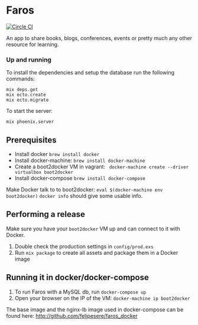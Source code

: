 # Faros

[![Circle CI](https://circleci.com/gh/felipesere/faros/tree/master.svg?style=svg)](https://circleci.com/gh/felipesere/faros/tree/master)

An app to share books, blogs, conferences, events or pretty much any other resource
for learning.

### Up and running

To install the dependencies and setup the database run the following commands:

```
mix deps.get
mix ecto.create
mix ecto.migrate
```

To start the server:

```
mix phoenix.server
```

## Prerequisites
* Install docker  `brew install docker`
* Install docker-machine: `brew install docker-machine`
* Create a boot2docker VM in vagrant: ` docker-machine create --driver virtualbox boot2docker`
* Install docker-compose `brew install docker-compose`

Make Docker talk to  to boot2docker: `eval $(docker-machine env boot2docker)`
`docker info` should give some usable info.

## Performing a release
Make sure you have your `boot2docker` VM up and can connect to it with Docker.

1. Double check the production settings in `config/prod.exs`
2. Run `mix package` to create all assets and package them in a Docker image

## Running it in docker/docker-compose
1. To run Faros with a MySQL db, run `docker-compose up`
2. Open your browser on the IP  of the VM: `docker-machine ip boot2docker`

The base image and the nginx-lb image used in docker-compose can be found here: http://github.com/felipesere/faros_docker
